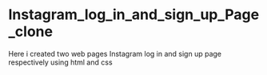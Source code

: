 # Instagram_log_in_and_sign_up_Page_clone
Here i created two web pages Instagram log in and sign up page respectively using html and css 

